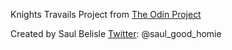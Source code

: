 Knights Travails Project from [The Odin Project](https://www.theodinproject.com/courses/ruby-programming/lessons/data-structures-and-algorithms)

Created by Saul Belisle [Twitter](https://twitter.com/saul_good_homie): @saul_good_homie
